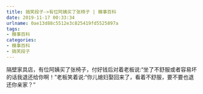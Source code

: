 ```yaml
---
title: 搞笑段子->有位阿姨买了张椅子 | 糗事百科
date: 2019-11-17 00:33:34
urlname: 0ae13d88c5512e3c825419fd5525897a
tags: 
- 糗事百科
categories:
- 糗事百科
- 搞笑段子
---
```

隔壁家具店，有位阿姨买了张椅子，付好钱后对着老板说:“坐了不舒服或者容易坏的话我退还给你啊！”老板笑着说:“你儿媳妇娶回来了，看着不舒服，要不要也退还你亲家？”


